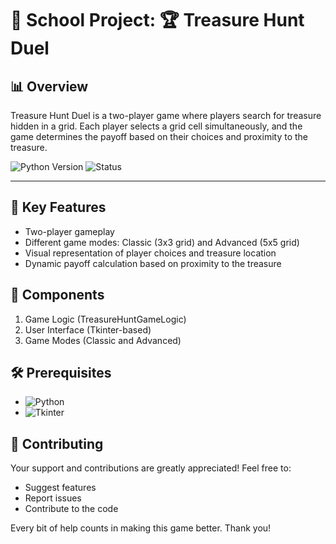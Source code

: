# 🏫 School Project: 🏆 Treasure Hunt Duel

## 📊 Overview

Treasure Hunt Duel is a two-player game where players search for treasure hidden in a grid. Each player selects a grid cell simultaneously, and the game determines the payoff based on their choices and proximity to the treasure.

![Python Version](https://img.shields.io/badge/Python-%3E%3D3.10-3776AB?style=for-the-badge&logo=python)
![Status](https://img.shields.io/badge/Status-Complete-brightgreen?style=for-the-badge)

---

## 🌟 Key Features

- Two-player gameplay
- Different game modes: Classic (3x3 grid) and Advanced (5x5 grid)
- Visual representation of player choices and treasure location
- Dynamic payoff calculation based on proximity to the treasure

## 🧩 Components

1. Game Logic (TreasureHuntGameLogic)
2. User Interface (Tkinter-based)
3. Game Modes (Classic and Advanced)

## 🛠️ Prerequisites

- ![Python](https://img.shields.io/badge/-Python-3776AB?style=flat-square&logo=python&logoColor=white)
- ![Tkinter](https://img.shields.io/badge/-Tkinter-FF6F00?style=flat-square&logo=tkinter&logoColor=white)

## 🤝 Contributing

Your support and contributions are greatly appreciated! Feel free to:

- Suggest features
- Report issues
- Contribute to the code

Every bit of help counts in making this game better. Thank you!
